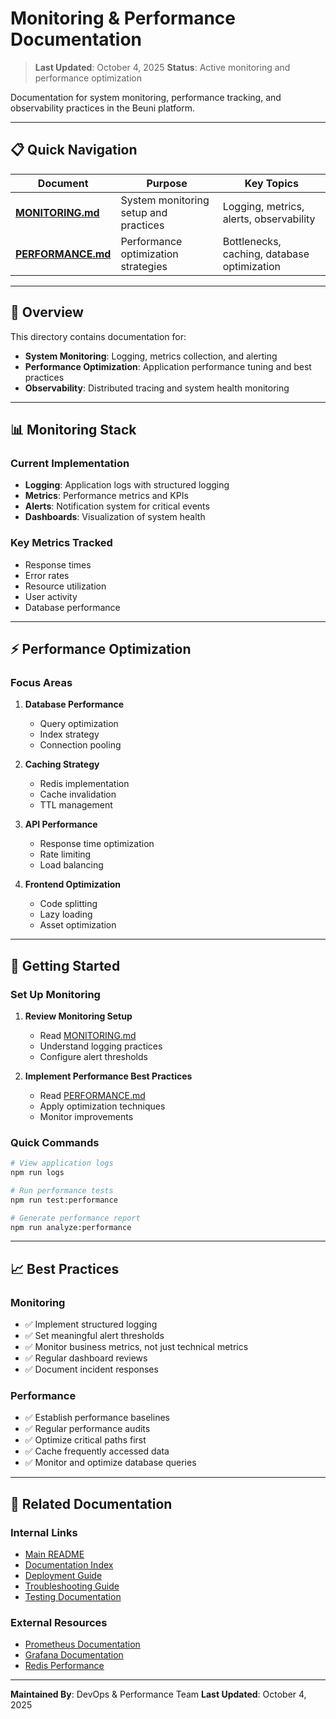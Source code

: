 # Monitoring & Performance Documentation

> **Last Updated**: October 4, 2025
> **Status**: Active monitoring and performance optimization

Documentation for system monitoring, performance tracking, and observability practices in the Beuni platform.

---

## 📋 Quick Navigation

| Document | Purpose | Key Topics |
|----------|---------|------------|
| **[MONITORING.md](./MONITORING.md)** | System monitoring setup and practices | Logging, metrics, alerts, observability |
| **[PERFORMANCE.md](./PERFORMANCE.md)** | Performance optimization strategies | Bottlenecks, caching, database optimization |

---

## 🎯 Overview

This directory contains documentation for:
- **System Monitoring**: Logging, metrics collection, and alerting
- **Performance Optimization**: Application performance tuning and best practices
- **Observability**: Distributed tracing and system health monitoring

---

## 📊 Monitoring Stack

### Current Implementation
- **Logging**: Application logs with structured logging
- **Metrics**: Performance metrics and KPIs
- **Alerts**: Notification system for critical events
- **Dashboards**: Visualization of system health

### Key Metrics Tracked
- Response times
- Error rates
- Resource utilization
- User activity
- Database performance

---

## ⚡ Performance Optimization

### Focus Areas
1. **Database Performance**
   - Query optimization
   - Index strategy
   - Connection pooling

2. **Caching Strategy**
   - Redis implementation
   - Cache invalidation
   - TTL management

3. **API Performance**
   - Response time optimization
   - Rate limiting
   - Load balancing

4. **Frontend Optimization**
   - Code splitting
   - Lazy loading
   - Asset optimization

---

## 🚀 Getting Started

### Set Up Monitoring

1. **Review Monitoring Setup**
   - Read [MONITORING.md](./MONITORING.md)
   - Understand logging practices
   - Configure alert thresholds

2. **Implement Performance Best Practices**
   - Read [PERFORMANCE.md](./PERFORMANCE.md)
   - Apply optimization techniques
   - Monitor improvements

### Quick Commands

```bash
# View application logs
npm run logs

# Run performance tests
npm run test:performance

# Generate performance report
npm run analyze:performance
```

---

## 📈 Best Practices

### Monitoring
- ✅ Implement structured logging
- ✅ Set meaningful alert thresholds
- ✅ Monitor business metrics, not just technical metrics
- ✅ Regular dashboard reviews
- ✅ Document incident responses

### Performance
- ✅ Establish performance baselines
- ✅ Regular performance audits
- ✅ Optimize critical paths first
- ✅ Cache frequently accessed data
- ✅ Monitor and optimize database queries

---

## 🔗 Related Documentation

### Internal Links
- [Main README](../../README.md)
- [Documentation Index](../README.md)
- [Deployment Guide](../deploy/COMPREHENSIVE_DEPLOYMENT_GUIDE.md)
- [Troubleshooting Guide](../troubleshooting/TROUBLESHOOTING.md)
- [Testing Documentation](../testing/README.md)

### External Resources
- [Prometheus Documentation](https://prometheus.io/docs/)
- [Grafana Documentation](https://grafana.com/docs/)
- [Redis Performance](https://redis.io/docs/management/optimization/)

---

**Maintained By**: DevOps & Performance Team
**Last Updated**: October 4, 2025
